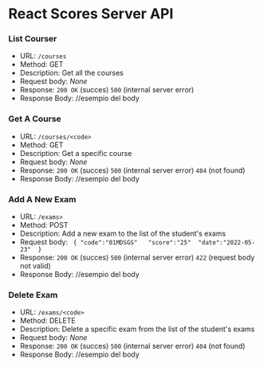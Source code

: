 # React Scores Server API

### __List Courser__ 
* URL: `/courses`
* Method: GET
* Description: Get all the courses
* Request body: _None_
* Response: `200 OK` (succes) `500` (internal server error)
* Response Body: //esempio del body

### __Get A Course__ 
* URL: `/courses/<code>`
* Method: GET
* Description: Get a specific course
* Request body: _None_
* Response: `200 OK` (succes) `500` (internal server error) `404` (not found)
* Response Body: //esempio del body

### __Add A New Exam__ 
* URL: `/exams>`
* Method: POST
* Description: Add a new exam to the list of the student's exams
* Request body: ``` { "code":"01MDSGS"  
                      "score":"25" 
                      "date":"2022-05-23" 
                    }```
* Response: `200 OK` (succes) `500` (internal server error) `422` (request body not valid)
* Response Body: //esempio del body

### __Delete Exam__ 
* URL: `/exams/<code>`
* Method: DELETE
* Description: Delete a specific exam from the list of the student's exams
* Request body: _None_
* Response: `200 OK` (succes) `500` (internal server error) `404` (not found)
* Response Body: //esempio del body

